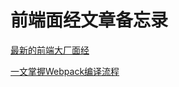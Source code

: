 # 前端面经文章备忘录

[最新的前端大厂面经](https://juejin.cn/post/7004638318843412493#heading-0)

[一文掌握Webpack编译流程](https://mp.weixin.qq.com/s?__biz=MzI0MTUxOTE5NQ==&mid=2247484030&idx=1&sn=d630d4b3995bbfd50f99e781074acfeb)